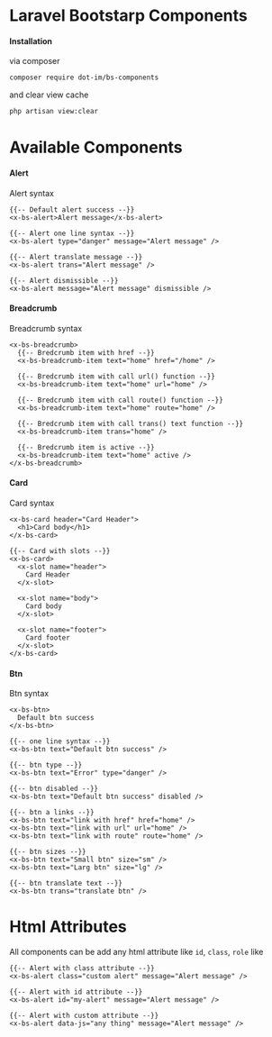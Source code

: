 # Laravel Bootstarp Components

#### Installation
via composer

```bash
composer require dot-im/bs-components
```

and clear view cache

```bash
php artisan view:clear
```

# Available Components

#### Alert
Alert syntax

```blade
{{-- Default alert success --}}
<x-bs-alert>Alert message</x-bs-alert>

{{-- Alert one line syntax --}}
<x-bs-alert type="danger" message="Alert message" />

{{-- Alert translate message --}}
<x-bs-alert trans="Alert message" />

{{-- Alert dismissible --}}
<x-bs-alert message="Alert message" dismissible />
```

#### Breadcrumb
Breadcrumb syntax

```blade
<x-bs-breadcrumb>
  {{-- Bredcrumb item with href --}}
  <x-bs-breadcrumb-item text="home" href="/home" />
  
  {{-- Bredcrumb item with call url() function --}}
  <x-bs-breadcrumb-item text="home" url="home" />
  
  {{-- Bredcrumb item with call route() function --}}
  <x-bs-breadcrumb-item text="home" route="home" />
  
  {{-- Bredcrumb item with call trans() text function --}}
  <x-bs-breadcrumb-item trans="home" />
  
  {{-- Bredcrumb item is active --}}
  <x-bs-breadcrumb-item text="home" active />
</x-bs-breadcrumb>
```

#### Card
Card syntax

```blade
<x-bs-card header="Card Header">
  <h1>Card body</h1>
</x-bs-card>

{{-- Card with slots --}}
<x-bs-card>
  <x-slot name="header">
    Card Header
  </x-slot>
  
  <x-slot name="body">
    Card body
  </x-slot>
  
  <x-slot name="footer">
    Card footer
  </x-slot>
</x-bs-card>
```

#### Btn
Btn syntax

```blade
<x-bs-btn>
  Default btn success
</x-bs-btn>

{{-- one line syntax --}}
<x-bs-btn text="Default btn success" />

{{-- btn type --}}
<x-bs-btn text="Error" type="danger" />

{{-- btn disabled --}}
<x-bs-btn text="Default btn success" disabled />

{{-- btn a links --}}
<x-bs-btn text="link with href" href="home" />
<x-bs-btn text="link with url" url="home" />
<x-bs-btn text="link with route" route="home" />

{{-- btn sizes --}}
<x-bs-btn text="Small btn" size="sm" />
<x-bs-btn text="Larg btn" size="lg" />

{{-- btn translate text --}}
<x-bs-btn trans="translate btn" />
```

# Html Attributes

All components can be add any html attribute like ``id``, ``class``, ``role`` like

```blade
{{-- Alert with class attribute --}}
<x-bs-alert class="custom alert" message="Alert message" />

{{-- Alert with id attribute --}}
<x-bs-alert id="my-alert" message="Alert message" />

{{-- Alert with custom attribute --}}
<x-bs-alert data-js="any thing" message="Alert message" />
```
